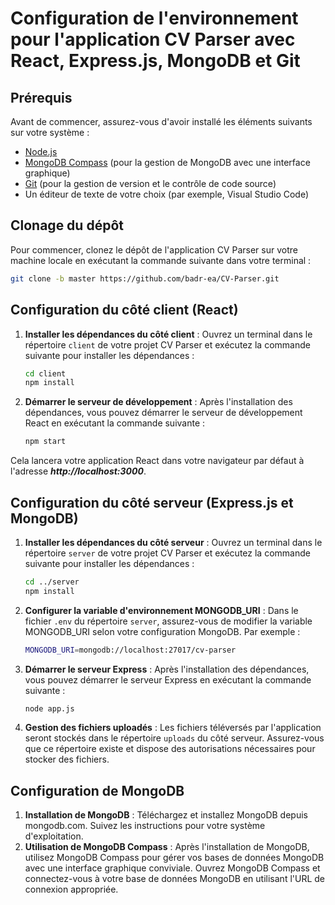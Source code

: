 # Configuration de l'environnement pour l'application CV Parser avec React, Express.js, MongoDB et Git

## Prérequis

Avant de commencer, assurez-vous d'avoir installé les éléments suivants sur votre système :

- [Node.js](https://nodejs.org/)
- [MongoDB Compass](https://www.mongodb.com/try/download/community) (pour la gestion de MongoDB avec une interface graphique)
- [Git](https://git-scm.com/) (pour la gestion de version et le contrôle de code source)
- Un éditeur de texte de votre choix (par exemple, Visual Studio Code)

## Clonage du dépôt

Pour commencer, clonez le dépôt de l'application CV Parser sur votre machine locale en exécutant la commande suivante dans votre terminal :

```bash
git clone -b master https://github.com/badr-ea/CV-Parser.git
```

## Configuration du côté client (React)

1. **Installer les dépendances du côté client** : Ouvrez un terminal dans le répertoire `client` de votre projet CV Parser et exécutez la commande suivante pour installer les dépendances :

   ```bash
   cd client
   npm install
   
2. **Démarrer le serveur de développement** : Après l'installation des dépendances, vous pouvez démarrer le serveur de développement React en exécutant la commande suivante :

   ```bash
   npm start
Cela lancera votre application React dans votre navigateur par défaut à l'adresse ***http://localhost:3000***.

## Configuration du côté serveur (Express.js et MongoDB)
   
1. **Installer les dépendances du côté serveur** : Ouvrez un terminal dans le répertoire `server` de votre projet CV Parser et exécutez la commande suivante pour installer les dépendances :

   ```bash
   cd ../server
   npm install

2. **Configurer la variable d'environnement MONGODB_URI** : Dans le fichier `.env` du répertoire `server`, assurez-vous de modifier la variable MONGODB_URI selon votre configuration MongoDB.
   Par exemple :

   ```bash
   MONGODB_URI=mongodb://localhost:27017/cv-parser
   
4. **Démarrer le serveur Express** : Après l'installation des dépendances, vous pouvez démarrer le serveur Express en exécutant la commande suivante :
   
   ```bash
   node app.js

5. **Gestion des fichiers uploadés** : Les fichiers téléversés par l'application seront stockés dans le répertoire `uploads` du côté serveur. Assurez-vous que ce répertoire existe et dispose des autorisations nécessaires pour stocker des fichiers.   
 
## Configuration de MongoDB

1. **Installation de MongoDB** : Téléchargez et installez MongoDB depuis mongodb.com. Suivez les instructions pour votre système d'exploitation.
2. **Utilisation de MongoDB Compass** : Après l'installation de MongoDB, utilisez MongoDB Compass pour gérer vos bases de données MongoDB avec une interface graphique conviviale. Ouvrez MongoDB Compass et connectez-vous à votre base de données MongoDB en utilisant l'URL de connexion appropriée.





   
   
